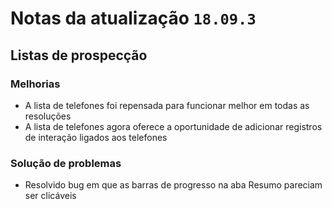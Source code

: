 # Notas da atualização `18.09.3`

## Listas de prospecção

### Melhorias
- A lista de telefones foi repensada para funcionar melhor em todas as resoluções
- A lista de telefones agora oferece a oportunidade de adicionar registros de interação ligados aos telefones

### Solução de problemas
- Resolvido bug em que as barras de progresso na aba Resumo pareciam ser clicáveis
